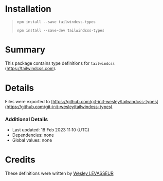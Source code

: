 # Installation

>`npm install --save tailwindcss-types`
> 
> `npm install --save-dev tailwindcss-types`

# Summary

This package contains type definitions for `tailwindcss` (https://tailwindcss.com).

# Details

Files were exported to
[https://github.com/git-init-wesley/tailwindcss-types](https://github.com/git-init-wesley/tailwindcss-types)

### Additional Details

* Last updated: 18 Feb 2023 11:10 (UTC)
* Dependencies: none
* Global values: none

# Credits

These definitions were written by [Wesley LEVASSEUR](https://github.com/git-init-wesley/)
